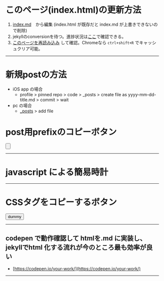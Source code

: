 <link rel="stylesheet" type="text/css" href="/assets/css/styles.css">

# このページ(index.html)の更新方法 
1. [index.md](https://github.com/jamad/jamad.github.io/edit/master/index.md)　から編集 (index.html が既存だと index.md が上書きできないので削除)
1. jekyllのconversionを待つ。進捗状況は[ここ](https://github.com/jamad/jamad.github.io/actions)で確認できる。
1. [このページを再読み込み](https://jamad.github.io/) して確認。Chromeなら `ctrl+shift+R` でキャッシュクリア可能。

---

# 新規postの方法
* iOS app の場合
  * profile > pinned repo > code > _posts > create file as yyyy-mm-dd-title.md > commit > wait
* pc の場合
  * [_posts](https://github.com/jamad/jamad.github.io/tree/master/_posts) > add file

# post用prefixのコピーボタン

<button onclick="copyT()"><p id="buttonlabel"></p></button>
<script>
  title=new Date().toISOString().slice(0,10)+'-';
  f=(x=title)=>document.getElementById("buttonlabel").textContent=x;
  f();//定義しつつ実行
  function copyT() {
    navigator.clipboard.writeText(title);
    f("copied:"+title);
    setTimeout(f,250);
  }
</script>

---

# javascript による簡易時計
<p id="tm"></p>
<script>
f=(x)=>String(x).padStart(2,'0');
g=(d=new Date())=>`${f(d.getHours())}:${f(d.getMinutes())}:${f(d.getSeconds())}`;
u=()=>document.getElementById('tm').textContent=g();
setInterval(u,1000);
</script>

---

# CSSタグをコピーするボタン
<button onclick="copyText2()"><span id="mystr">dummy</span></button>
<script>
var mystr= '<link rel="stylesheet" type="text/css" href="/assets/css/styles.css">';
document.getElementById("mystr").innerText =mystr;
function copyText2() {// テキストエリア追加し、コピー後に削除
  var textArea = document.createElement("textarea");
  document.body.appendChild(textArea);
  textArea.value = mystr;
  textArea.select();
  document.execCommand("copy");
  document.body.removeChild(textArea);
}
</script>

---

## codepen で動作確認して htmlを.md に実装し、jekyllでhtml 化する流れが今のところ最も効率が良い
* [https://codepen.io/your-work/](https://codepen.io/your-work/)


---


